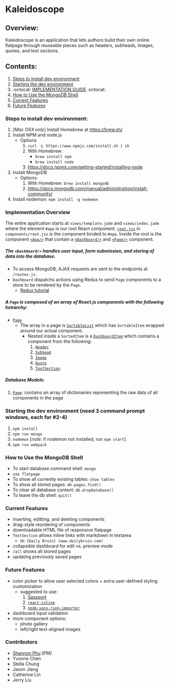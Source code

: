 # Kaleidoscope

## Overview:
Kaleidoscope is an application that lets authors build their own online flatpage through reuseable pieces such as headers, subheads, images, quotes, and text sections.

## Contents:
1. [Steps to install dev environment](https://github.com/daily-bruin/flatpage_generator#steps-to-install-dev-environment)
2. [Starting the dev environment](https://github.com/daily-bruin/flatpage_generator#starting-the-dev-environment)
3. :octocat: [IMPLEMENTATION GUIDE](https://github.com/daily-bruin/flatpage_generator/#implementation-overview) :octocat: 
4. [How to Use the MongoDB Shell](https://github.com/daily-bruin/flatpage_generator#how-to-use-the-mongodb-shell)
5. [Current Features](https://github.com/daily-bruin/flatpage_generator#current-features)
6. [Future Features](https://github.com/daily-bruin/flatpage_generator#future-features)

### Steps to install dev environment:
1. [*Mac OSX only*] Install Homebrew at https://brew.sh/
2. Install NPM and node.js 
	* Options
		1. `curl -L https://www.npmjs.com/install.sh | sh`
		2. With Homebrew:
			* `brew install npm`
			* `brew install node`
		3. https://docs.npmjs.com/getting-started/installing-node
3. Install MongoDB
	* Options:
		1. With Homebrew: `brew install mongodb`
		2. https://docs.mongodb.com/manual/administration/install-community/
4. Install nodemon: `npm install -g nodemon`
	
### Implementation Overview
The entire application starts at `views/template.jade` and `views/index.jade` where the element `#app` is our root React component. [`root.jsx`](https://github.com/daily-bruin/flatpage_generator/blob/master/public/components/root.jsx) in `components/root.jsx` is the component binded to `#app`.
Inside the root is the component [`<App/>`](https://github.com/daily-bruin/flatpage_generator/blob/master/public/components/App.jsx) that contain a [`<Dashboard/>`](https://github.com/daily-bruin/flatpage_generator/blob/master/public/components/Dashboard.jsx) and [`<Page/>`](https://github.com/daily-bruin/flatpage_generator/blob/master/public/components/Page.jsx) component.

##### The `<Dashboard/>` handles user input, form submission, and storing of data into the database. 
* To access MongoDB, AJAX requests are sent to the endpoints at `/routes.js`.
* `Dashboard` dispatchs actions using Redux to send `Page` components to a store to be rendered by the `Page`.
  * [Redux tutorial](https://github.com/happypoulp/redux-tutorial)

##### A `Page` is composed of an array of React.js components with the following heirarchy:
  * [`Page`](https://github.com/daily-bruin/flatpage_generator/blob/master/public/components/Page.jsx)
    * The array in a page is [`SortableList`](https://github.com/daily-bruin/flatpage_generator/blob/master/public/components/common/SortableComponent.jsx) which has `SortableItem` wrapped around our actual component.
        * Nested inside a `SortedItem` is a [`DashboardItem`](https://github.com/daily-bruin/flatpage_generator/blob/master/public/components/common/DashboardItem.jsx) which contains a component from the following:
          1. [`Header`](https://github.com/daily-bruin/flatpage_generator/blob/master/public/components/common/Header.jsx)
          2. [`Subhead`](https://github.com/daily-bruin/flatpage_generator/blob/master/public/components/common/Subhead.jsx)
          3. [`Image`](https://github.com/daily-bruin/flatpage_generator/blob/master/public/components/common/Image.jsx)
          4. [`Quote`](https://github.com/daily-bruin/flatpage_generator/blob/master/public/components/common/Quote.jsx)
          5. [`TextSection`](https://github.com/daily-bruin/flatpage_generator/blob/master/public/components/common/TextSection.jsx)
          
##### Database Models:
1. [`Page`](https://github.com/daily-bruin/flatpage_generator/blob/master/public/model/page.js): contains an array of dictionaries representing the raw data of all components in the page


### Starting the dev environment (need 3 command prompt windows, each for #2-4)
1. `npm install`
2. `npm run mongo`
3. `nodemon` [note: if nodemon not installed, run `npm start`]
4. `npm run webpack`

### How to Use the MongoDB Shell
* To start database command shell: `mongo`
* `use flatpage`
* To show all currently existing tables: `show tables`
* To show all stored pages: `db.pages.find()`
* To clear all database content: `db.dropDatabase()`
* To leave the db shell: `quit()`

### Current Features
* inserting, editting, and deleting components
* drag-style reordering of components
* downloadable HTML file of responsive flatpage
* `TextSection` allows inline links with markdown in textarea
	* ie: `[Daily Bruin] (www.dailybruin.com)`
* collapsible dashboard for edit vs. preview mode
* `/all` shows all stored pages
* updating previously saved pages

### Future Features
* color picker to allow user selected colors + extra user-defined styling customization
	* suggested to use:
		1. [Sassport](https://github.com/davidkpiano/sassport)
		2. [`react-inline`](https://github.com/martinandert/react-inline)
		3. [`node-sass-json-importer`](https://www.npmjs.com/package/node-sass-json-importer)
* dashboard input validation
* more component options:
	* photo gallery
	* left/right text-aligned images

### Contributors
* [Shannon Phu](https://github.com/shannonphu) [PM]
* Yvonne Chen
* Stella Chung
* Jason Jiang
* Catherine Lin
* Jerry Liu
